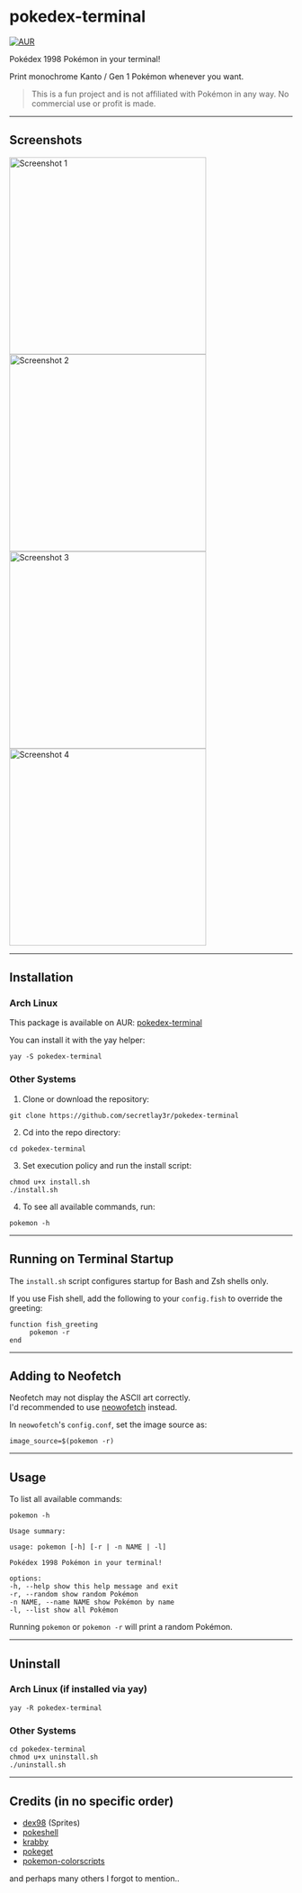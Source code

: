 # pokedex-terminal

[![AUR](https://img.shields.io/static/v1?label=AUR&message=pokedex-terminal&color=blue)](https://aur.archlinux.org/packages/pokedex-terminal)

Pokédex 1998 Pokémon in your terminal!

Print monochrome Kanto / Gen 1 Pokémon whenever you want.
> This is a fun project and is not affiliated with Pokémon in any way. No commercial use or profit is made.

---

## Screenshots

<p align="left">
  <a href="https://github.com/user-attachments/assets/adaec27b-b21d-4ea5-82b4-e7982ca40dc0" target="_blank">
    <img src="https://github.com/user-attachments/assets/adaec27b-b21d-4ea5-82b4-e7982ca40dc0" width="350" alt="Screenshot 1" />
  </a> 
  <a href="https://github.com/user-attachments/assets/df86e275-7c09-40d1-9e0d-60f73f3bd784" target="_blank">
    <img src="https://github.com/user-attachments/assets/df86e275-7c09-40d1-9e0d-60f73f3bd784" width="350" alt="Screenshot 2" />
  </a> 
  <a href="https://github.com/user-attachments/assets/d04b85db-e33f-463a-8ee0-6efff76a91a6" target="_blank">
    <img src="https://github.com/user-attachments/assets/d04b85db-e33f-463a-8ee0-6efff76a91a6" width="350" alt="Screenshot 3" />
  </a> 
  <a href="https://github.com/user-attachments/assets/5fa66009-6bda-4d4a-817c-4921286312b0" target="_blank">
    <img src="https://github.com/user-attachments/assets/5fa66009-6bda-4d4a-817c-4921286312b0" width="350" alt="Screenshot 4" />
  </a>
</p>

---

## Installation

### Arch Linux

This package is available on AUR: [pokedex-terminal](https://aur.archlinux.org/packages/pokedex-terminal)

You can install it with the yay helper:

```
yay -S pokedex-terminal
```

### Other Systems

1. Clone or download the repository:

```
git clone https://github.com/secretlay3r/pokedex-terminal
```

2. Cd into the repo directory:

```
cd pokedex-terminal
```

3. Set execution policy and run the install script:

```
chmod u+x install.sh
./install.sh
```

4. To see all available commands, run:

```
pokemon -h
```

---

## Running on Terminal Startup

The `install.sh` script configures startup for Bash and Zsh shells only.

If you use Fish shell, add the following to your `config.fish` to override the greeting:

```
function fish_greeting
     pokemon -r
end
```

---

## Adding to Neofetch

Neofetch may not display the ASCII art correctly.  
I'd recommended to use [neowofetch](https://github.com/hykilpikonna/hyfetch) instead.

In `neowofetch`'s `config.conf`, set the image source as:

```
image_source=$(pokemon -r)
```

---

## Usage

To list all available commands:

```
pokemon -h
```

```
Usage summary:

usage: pokemon [-h] [-r | -n NAME | -l]

Pokédex 1998 Pokémon in your terminal!

options:
-h, --help show this help message and exit
-r, --random show random Pokémon
-n NAME, --name NAME show Pokémon by name
-l, --list show all Pokémon

```

Running `pokemon` or `pokemon -r` will print a random Pokémon.

---

## Uninstall

### Arch Linux (if installed via yay)

```
yay -R pokedex-terminal
```

### Other Systems

```
cd pokedex-terminal
chmod u+x uninstall.sh
./uninstall.sh
```

---

## Credits (in no specific order)

- [dex98](https://github.com/ace-dent/dex98) (Sprites)  
- [pokeshell](https://github.com/acxz/pokeshell)  
- [krabby](https://github.com/yannjor/krabby)  
- [pokeget](https://github.com/talwat/pokeget)  
- [pokemon-colorscripts](https://gitlab.com/phoneybadger/pokemon-colorscripts)
  
and perhaps many others I forgot to mention..

